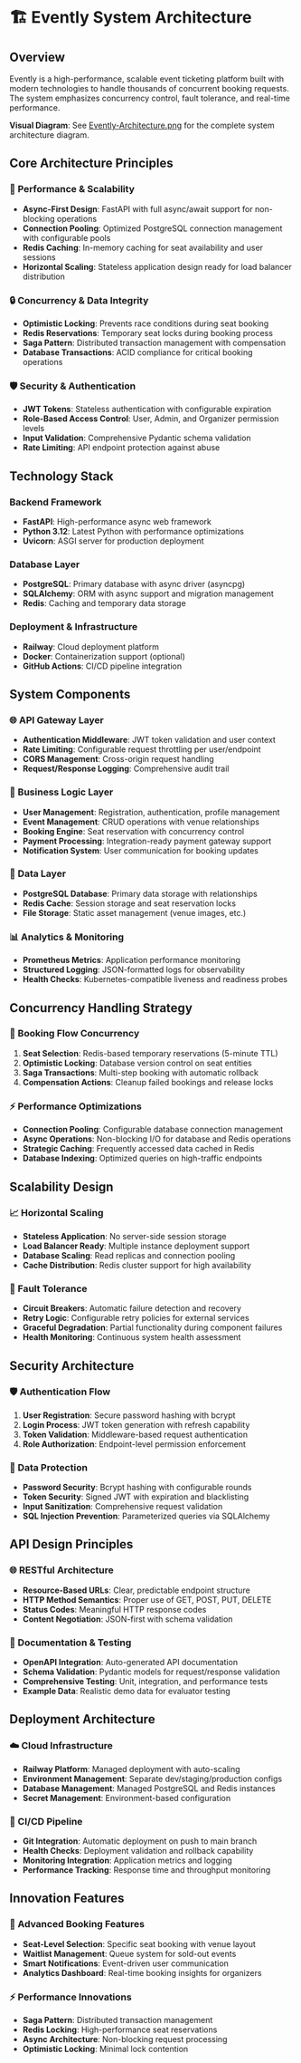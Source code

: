 # 🏗️ Evently System Architecture

## Overview

Evently is a high-performance, scalable event ticketing platform built with modern technologies to handle thousands of concurrent booking requests. The system emphasizes concurrency control, fault tolerance, and real-time performance.

**Visual Diagram**: See [Evently-Architecture.png](./Evently-Architecture.png) for the complete system architecture diagram.

## Core Architecture Principles

### 🚀 Performance & Scalability
- **Async-First Design**: FastAPI with full async/await support for non-blocking operations
- **Connection Pooling**: Optimized PostgreSQL connection management with configurable pools
- **Redis Caching**: In-memory caching for seat availability and user sessions
- **Horizontal Scaling**: Stateless application design ready for load balancer distribution

### 🔒 Concurrency & Data Integrity
- **Optimistic Locking**: Prevents race conditions during seat booking
- **Redis Reservations**: Temporary seat locks during booking process
- **Saga Pattern**: Distributed transaction management with compensation
- **Database Transactions**: ACID compliance for critical booking operations

### 🛡️ Security & Authentication
- **JWT Tokens**: Stateless authentication with configurable expiration
- **Role-Based Access Control**: User, Admin, and Organizer permission levels
- **Input Validation**: Comprehensive Pydantic schema validation
- **Rate Limiting**: API endpoint protection against abuse

## Technology Stack

### Backend Framework
- **FastAPI**: High-performance async web framework
- **Python 3.12**: Latest Python with performance optimizations
- **Uvicorn**: ASGI server for production deployment

### Database Layer
- **PostgreSQL**: Primary database with async driver (asyncpg)
- **SQLAlchemy**: ORM with async support and migration management
- **Redis**: Caching and temporary data storage

### Deployment & Infrastructure
- **Railway**: Cloud deployment platform
- **Docker**: Containerization support (optional)
- **GitHub Actions**: CI/CD pipeline integration

## System Components

### 🌐 API Gateway Layer
- **Authentication Middleware**: JWT token validation and user context
- **Rate Limiting**: Configurable request throttling per user/endpoint
- **CORS Management**: Cross-origin request handling
- **Request/Response Logging**: Comprehensive audit trail

### 🏢 Business Logic Layer
- **User Management**: Registration, authentication, profile management
- **Event Management**: CRUD operations with venue relationships
- **Booking Engine**: Seat reservation with concurrency control
- **Payment Processing**: Integration-ready payment gateway support
- **Notification System**: User communication for booking updates

### 💾 Data Layer
- **PostgreSQL Database**: Primary data storage with relationships
- **Redis Cache**: Session storage and seat reservation locks
- **File Storage**: Static asset management (venue images, etc.)

### 📊 Analytics & Monitoring
- **Prometheus Metrics**: Application performance monitoring
- **Structured Logging**: JSON-formatted logs for observability
- **Health Checks**: Kubernetes-compatible liveness and readiness probes

## Concurrency Handling Strategy

### 🎯 Booking Flow Concurrency
1. **Seat Selection**: Redis-based temporary reservations (5-minute TTL)
2. **Optimistic Locking**: Database version control on seat entities
3. **Saga Transactions**: Multi-step booking with automatic rollback
4. **Compensation Actions**: Cleanup failed bookings and release locks

### ⚡ Performance Optimizations
- **Connection Pooling**: Configurable database connection management
- **Async Operations**: Non-blocking I/O for database and Redis operations
- **Strategic Caching**: Frequently accessed data cached in Redis
- **Database Indexing**: Optimized queries on high-traffic endpoints

## Scalability Design

### 📈 Horizontal Scaling
- **Stateless Application**: No server-side session storage
- **Load Balancer Ready**: Multiple instance deployment support
- **Database Scaling**: Read replicas and connection pooling
- **Cache Distribution**: Redis cluster support for high availability

### 🔄 Fault Tolerance
- **Circuit Breakers**: Automatic failure detection and recovery
- **Retry Logic**: Configurable retry policies for external services
- **Graceful Degradation**: Partial functionality during component failures
- **Health Monitoring**: Continuous system health assessment

## Security Architecture

### 🛡️ Authentication Flow
1. **User Registration**: Secure password hashing with bcrypt
2. **Login Process**: JWT token generation with refresh capability
3. **Token Validation**: Middleware-based request authentication
4. **Role Authorization**: Endpoint-level permission enforcement

### 🔐 Data Protection
- **Password Security**: Bcrypt hashing with configurable rounds
- **Token Security**: Signed JWT with expiration and blacklisting
- **Input Sanitization**: Comprehensive request validation
- **SQL Injection Prevention**: Parameterized queries via SQLAlchemy

## API Design Principles

### 🌐 RESTful Architecture
- **Resource-Based URLs**: Clear, predictable endpoint structure
- **HTTP Method Semantics**: Proper use of GET, POST, PUT, DELETE
- **Status Codes**: Meaningful HTTP response codes
- **Content Negotiation**: JSON-first with schema validation

### 📝 Documentation & Testing
- **OpenAPI Integration**: Auto-generated API documentation
- **Schema Validation**: Pydantic models for request/response validation
- **Comprehensive Testing**: Unit, integration, and performance tests
- **Example Data**: Realistic demo data for evaluator testing

## Deployment Architecture

### ☁️ Cloud Infrastructure
- **Railway Platform**: Managed deployment with auto-scaling
- **Environment Management**: Separate dev/staging/production configs
- **Database Management**: Managed PostgreSQL and Redis instances
- **Secret Management**: Environment-based configuration

### 🔄 CI/CD Pipeline
- **Git Integration**: Automatic deployment on push to main branch
- **Health Checks**: Deployment validation and rollback capability
- **Monitoring Integration**: Application metrics and logging
- **Performance Tracking**: Response time and throughput monitoring

## Innovation Features

### 🎯 Advanced Booking Features
- **Seat-Level Selection**: Specific seat booking with venue layout
- **Waitlist Management**: Queue system for sold-out events
- **Smart Notifications**: Event-driven user communication
- **Analytics Dashboard**: Real-time booking insights for organizers

### ⚡ Performance Innovations
- **Saga Pattern**: Distributed transaction management
- **Redis Locking**: High-performance seat reservations
- **Async Architecture**: Non-blocking request processing
- **Optimistic Locking**: Minimal lock contention